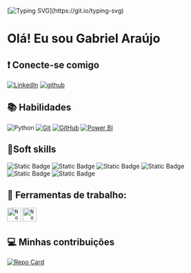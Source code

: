 [![Typing SVG](https://readme-typing-svg.herokuapp.com/?color=0E8AE6&size=35&center=true&vCenter=true&width=1000&lines=Bem+vindo!+Pronto+para+conhecer+meu+perfil?)](https://git.io/typing-svg)


# Olá! Eu sou Gabriel Araújo


## ❗ Conecte-se comigo
[![LinkedIn](https://img.shields.io/badge/LinkedIn-0077B5?style=for-the-badge&logo=linkedin&logoColor=white)](https://www.linkedin.com/in/gabriel-ara%C3%BAjo-08b355148/)
[![github](https://img.shields.io/badge/github-000?style=for-the-badge&logo=github&logoColor=white)](https://github.com/Gabriel-araujo547)


## 📚 Habilidades
![Python](https://img.shields.io/badge/python-3670A0?style=for-the-badge&logo=python&logoColor=ffdd54)
[![Git](https://img.shields.io/badge/Git-000?style=for-the-badge&logo=git&logoColor=E94D5F)](https://git-scm.com/doc)
[![GitHub](https://img.shields.io/badge/GitHub-000?style=for-the-badge&logo=github&logoColor=30A3DC)](https://docs.github.com/)
[![Power BI](https://img.shields.io/badge/-Power%20BI-F2C811?style=for-the-badge&logo=Power%20BI&logoColor=000000)](https://powerbi.microsoft.com/)





## 🚀Soft skills
![Static Badge](https://img.shields.io/badge/Lideran%C3%A7a-%234550ed68?style=for-the-badge) 
![Static Badge](https://img.shields.io/badge/Gest%C3%A3o%20do%20Tempo%20-%20%236f3799?style=for-the-badge) ![Static Badge](https://img.shields.io/badge/Trabalho%20em%20Equipe%20-%20%2337998c?style=for-the-badge) ![Static Badge](https://img.shields.io/badge/Pensamento%20Cr%C3%ADtico%20-%20%23bf3997?style=for-the-badge) ![Static Badge](https://img.shields.io/badge/Comunica%C3%A7%C3%A3o%20Assertiva%20-%20%23d9d209?style=for-the-badge) ![Static Badge](https://img.shields.io/badge/Resiliencia%20-%20%23602bc2?style=for-the-badge)

## 💼 Ferramentas de trabalho:


<code><img height="32" src="https://skillicons.dev/icons?i=vscode&theme=light" alt="Nodejs"/></code>
<code><img height="32" src="https://skillicons.dev/icons?i=github&theme=light" alt="Nodejs"/></code>


## 💻 Minhas contribuições
[![Repo Card](https://github-readme-stats.vercel.app/api/pin/?username=Gabriel-araujo547&repo=Dio-lab-open-source&bg_color=000&border_color=30A3DC&show_icons=true&icon_color=34A3DC&title_color=E94D5F&text_color=FFF)](https://github.com/Gabriel-araujo547/dio-lab-open-source)
